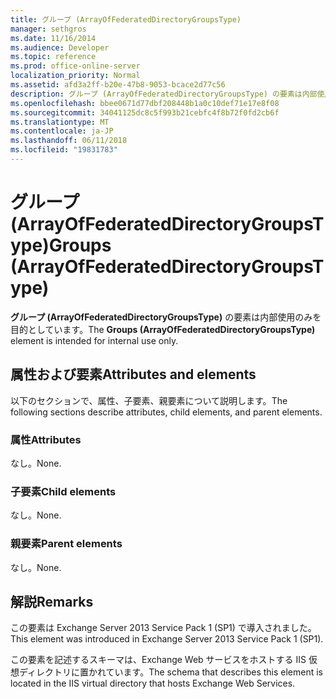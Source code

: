 ```yaml
---
title: グループ (ArrayOfFederatedDirectoryGroupsType)
manager: sethgros
ms.date: 11/16/2014
ms.audience: Developer
ms.topic: reference
ms.prod: office-online-server
localization_priority: Normal
ms.assetid: afd3a2ff-b20e-47b8-9053-bcace2d77c56
description: グループ (ArrayOfFederatedDirectoryGroupsType) の要素は内部使用のみを目的としています。
ms.openlocfilehash: bbee0671d77dbf208448b1a0c10def71e17e8f08
ms.sourcegitcommit: 34041125dc8c5f993b21cebfc4f8b72f0fd2cb6f
ms.translationtype: MT
ms.contentlocale: ja-JP
ms.lasthandoff: 06/11/2018
ms.locfileid: "19831783"
---
```

# <a name="groups-arrayoffederateddirectorygroupstype"></a><span data-ttu-id="de320-103">グループ (ArrayOfFederatedDirectoryGroupsType)</span><span class="sxs-lookup"><span data-stu-id="de320-103">Groups (ArrayOfFederatedDirectoryGroupsType)</span></span>

<span data-ttu-id="de320-104">**グループ (ArrayOfFederatedDirectoryGroupsType)** の要素は内部使用のみを目的としています。</span><span class="sxs-lookup"><span data-stu-id="de320-104">The **Groups (ArrayOfFederatedDirectoryGroupsType)** element is intended for internal use only.</span></span> 

## <a name="attributes-and-elements"></a><span data-ttu-id="de320-105">属性および要素</span><span class="sxs-lookup"><span data-stu-id="de320-105">Attributes and elements</span></span>

<span data-ttu-id="de320-106">以下のセクションで、属性、子要素、親要素について説明します。</span><span class="sxs-lookup"><span data-stu-id="de320-106">The following sections describe attributes, child elements, and parent elements.</span></span>
  
### <a name="attributes"></a><span data-ttu-id="de320-107">属性</span><span class="sxs-lookup"><span data-stu-id="de320-107">Attributes</span></span>

<span data-ttu-id="de320-108">なし。</span><span class="sxs-lookup"><span data-stu-id="de320-108">None.</span></span>
  
### <a name="child-elements"></a><span data-ttu-id="de320-109">子要素</span><span class="sxs-lookup"><span data-stu-id="de320-109">Child elements</span></span>

<span data-ttu-id="de320-110">なし。</span><span class="sxs-lookup"><span data-stu-id="de320-110">None.</span></span>
  
### <a name="parent-elements"></a><span data-ttu-id="de320-111">親要素</span><span class="sxs-lookup"><span data-stu-id="de320-111">Parent elements</span></span>

<span data-ttu-id="de320-112">なし。</span><span class="sxs-lookup"><span data-stu-id="de320-112">None.</span></span>
  
## <a name="remarks"></a><span data-ttu-id="de320-113">解説</span><span class="sxs-lookup"><span data-stu-id="de320-113">Remarks</span></span>

<span data-ttu-id="de320-114">この要素は Exchange Server 2013 Service Pack 1 (SP1) で導入されました。</span><span class="sxs-lookup"><span data-stu-id="de320-114">This element was introduced in Exchange Server 2013 Service Pack 1 (SP1).</span></span>
  
<span data-ttu-id="de320-115">この要素を記述するスキーマは、Exchange Web サービスをホストする IIS 仮想ディレクトリに置かれています。</span><span class="sxs-lookup"><span data-stu-id="de320-115">The schema that describes this element is located in the IIS virtual directory that hosts Exchange Web Services.</span></span>
  

